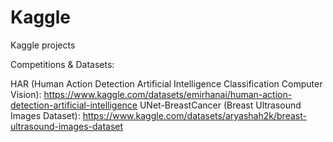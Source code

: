 # Kaggle
Kaggle projects

Competitions & Datasets: 

HAR (Human Action Detection Artificial Intelligence Classification Computer Vision): https://www.kaggle.com/datasets/emirhanai/human-action-detection-artificial-intelligence
UNet-BreastCancer (Breast Ultrasound Images Dataset): https://www.kaggle.com/datasets/aryashah2k/breast-ultrasound-images-dataset
